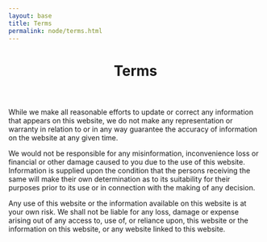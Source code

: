 ```yaml
---
layout: base
title: Terms
permalink: node/terms.html
---
```

<header>
  <div class="container">
    <div class="header-content">
      <h1>Terms</h1>
    </div>
  </div>
</header>

<article>
<p>While we make all reasonable efforts to update or correct any information that appears on this website, we do not make any representation or warranty in relation to or in any way guarantee the accuracy of information on the website at any given time.</p> 

<p>We would not be responsible for any misinformation, inconvenience loss or financial or other damage caused to you due to the use of this website. Information is supplied upon the condition that the persons receiving the same will make their own determination as to its suitability for their purposes prior to its use or in connection with the making of any decision.</p>

<p>Any use of this website or the information available on this website is at your own risk. We shall not be liable for any loss, damage or expense arising out of any access to, use of, or reliance upon, this website or the information on this website, or any website linked to this website.</p>
</article>